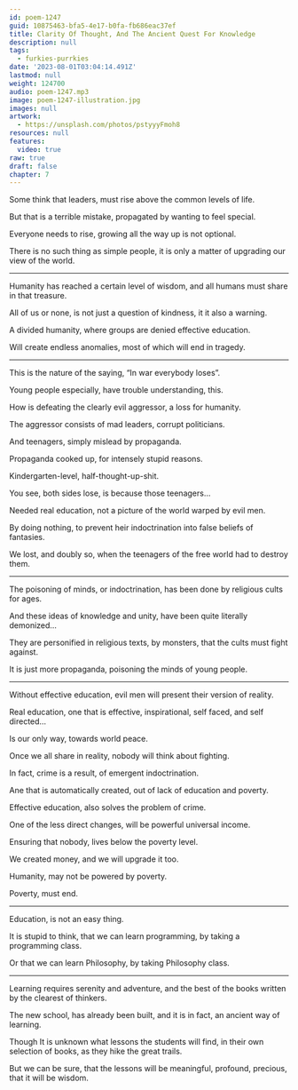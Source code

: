 ```yaml
---
id: poem-1247
guid: 10875463-bfa5-4e17-b0fa-fb686eac37ef
title: Clarity Of Thought, And The Ancient Quest For Knowledge
description: null
tags:
  - furkies-purrkies
date: '2023-08-01T03:04:14.491Z'
lastmod: null
weight: 124700
audio: poem-1247.mp3
image: poem-1247-illustration.jpg
images: null
artwork:
  - https://unsplash.com/photos/pstyyyFmoh8
resources: null
features:
  video: true
raw: true
draft: false
chapter: 7
---
```


Some think that leaders,
must rise above the common levels of life.

But that is a terrible mistake,
propagated by wanting to feel special.

Everyone needs to rise,
growing all the way up is not optional.

There is no such thing as simple people,
it is only a matter of upgrading our view of the world.

---

Humanity has reached a certain level of wisdom,
and all humans must share in that treasure.

All of us or none, is not just a question of kindness,
it it also a warning.

A divided humanity,
where groups are denied effective education.

Will create endless anomalies,
most of which will end in tragedy.

---

This is the nature of the saying,
“In war everybody loses”.

Young people especially,
have trouble understanding, this.

How is defeating the clearly evil aggressor,
a loss for humanity.

The aggressor consists of mad leaders,
corrupt politicians.

And teenagers,
simply mislead by propaganda.

Propaganda cooked up,
for intensely stupid reasons.

Kindergarten-level,
half-thought-up-shit.

You see, both sides lose,
is because those teenagers…

Needed real education,
not a picture of the world warped by evil men.

By doing nothing,
to prevent heir indoctrination into false beliefs of fantasies.

We lost, and doubly so,
when the teenagers of the free world had to destroy them.

---

The poisoning of minds, or indoctrination,
has been done by religious cults for ages.

And these ideas of knowledge and unity,
have been quite literally demonized…

They are personified in religious texts,
by monsters, that the cults must fight against.

It is just more propaganda,
poisoning the minds of young people.

---

Without effective education,
evil men will present their version of reality.

Real education, one that is effective,
inspirational, self faced, and self directed…

Is our only way,
towards world peace.

Once we all share in reality,
nobody will think about fighting.

In fact, crime is a result,
of emergent indoctrination.

Ane that is automatically created,
out of lack of education and poverty.

Effective education,
also solves the problem of crime.

One of the less direct changes,
will be powerful universal income.

Ensuring that nobody,
lives below the poverty level.

We created money,
and we will upgrade it too.

Humanity,
may not be powered by poverty.

Poverty,
must end.

---

Education,
is not an easy thing.

It is stupid to think, that we can learn programming,
by taking a programming class.

Or that we can learn Philosophy,
by taking Philosophy class.

---

Learning requires serenity and adventure,
and the best of the books written by the clearest of thinkers.

The new school, has already been built,
and it is in fact, an ancient way of learning.

Though It is unknown what lessons the students will find,
in their own selection of books, as they hike the great trails.

But we can be sure,
that the lessons will be meaningful, profound, precious, that it will be wisdom.
